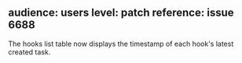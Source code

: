 audience: users
level: patch
reference: issue 6688
---
The hooks list table now displays the timestamp of each hook's latest created task.
